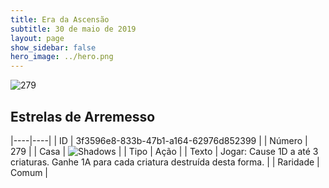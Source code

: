 ```yaml
---
title: Era da Ascensão
subtitle: 30 de maio de 2019
layout: page
show_sidebar: false
hero_image: ../hero.png
---
```


![279](https://cdn.keyforgegame.com/media/card_front/pt/435_279_XPM26XJH3FWJ_pt.png)

## Estrelas de Arremesso

|----|----|
| ID | 3f3596e8-833b-47b1-a164-62976d852399 |
| Número | 279 |
| Casa | ![Shadows](https://archonarcana.com/images/thumb/e/ee/Shadows.png/22px-Shadows.png "Sombras") |
| Tipo | Ação |
| Texto | Jogar: Cause 1D a até 3 criaturas. Ganhe 1A para cada criatura destruída desta forma. |
| Raridade | Comum |
